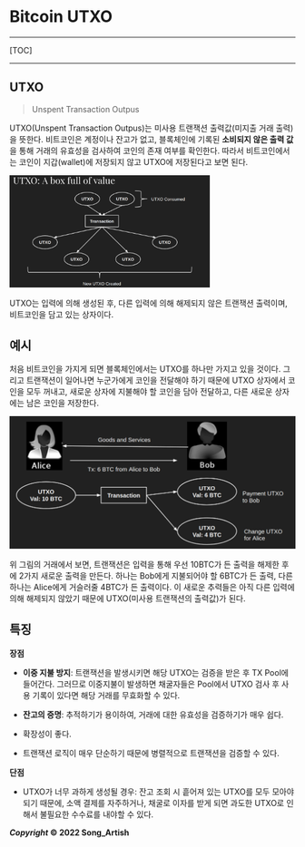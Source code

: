 # Bitcoin UTXO

---

[TOC]

---



## UTXO

> Unspent Transaction Outpus

UTXO(Unspent Transaction Outpus)는 미사용 트랜잭션 출력값(미지출 거래 출력)을 뜻한다. 비트코인은 계정이나 잔고가 없고, 블록체인에 기록된 **소비되지 않은 출력 값**을 통해 거래의 유효성을 검사하여 코인의 존재 여부를 확인한다. 따라서 비트코인에서는 코인이 지갑(wallet)에 저장되지 않고 UTXO에 저장된다고 보면 된다.

<img src="img/UTXO.png" width="70%" />

UTXO는 입력에 의해 생성된 후, 다른 입력에 의해 해제되지 않은 트랜잭션 출력이며, 비트코인을 담고 있는 상자이다.



## 예시

처음 비트코인을 가지게 되면 블록체인에서는 UTXO를 하나만 가지고 있을 것이다. 그리고 트랜잭션이 일어나면 누군가에게 코인을 전달해야 하기 때문에 UTXO 상자에서 코인을 모두 꺼내고, 새로운 상자에 지불해야 할 코인을 담아 전달하고, 다른 새로운 상자에는 남은 코인을 저장한다.

![UTXO_example](img/UTXO_example.png)

위 그림의 거래에서 보면, 트랜잭션은 입력을 통해 우선 10BTC가 든 출력을 해제한 후에 2가지 새로운 출력을 만든다. 하나는 Bob에게 지불되어야 할 6BTC가 든 출력, 다른 하나는 Alice에게 거슬러줄 4BTC가 든 출력이다. 이 새로운 추력들은 아직 다른 입력에 의해 해제되지 않았기 때문에 UTXO(미사용 트랜잭션의 출력값)가 된다.



## 특징

**장점**

- **이중 지불 방지**: 트랜잭션을 발생시키면 해당 UTXO는 검증을 받은 후 TX Pool에 들어간다. 그러므로 이중지불이 발생하면 채굴자들은 Pool에서 UTXO 검사 후 사용 기록이 있다면 해당 거래를 무효화할 수 있다.

- **잔고의 증명**: 추적하기가 용이하여, 거래에 대한 유효성을 검증하기가 매우 쉽다.

- 확장성이 좋다.

- 트랜잭션 로직이 매우 단순하기 때문에 병렬적으로 트랜잭션을 검증할 수 있다.

  

**단점**

- UTXO가 너무 과하게 생성될 경우: 잔고 조회 시 흩어져 있는 UTXO를 모두 모아야 되기 때문에, 소액 결제를 자주하거나, 채굴로 이자를 받게 되면 과도한 UTXO로 인해서 불필요한 수수료를 내야할 수 있다.



***Copyright* © 2022 Song_Artish**